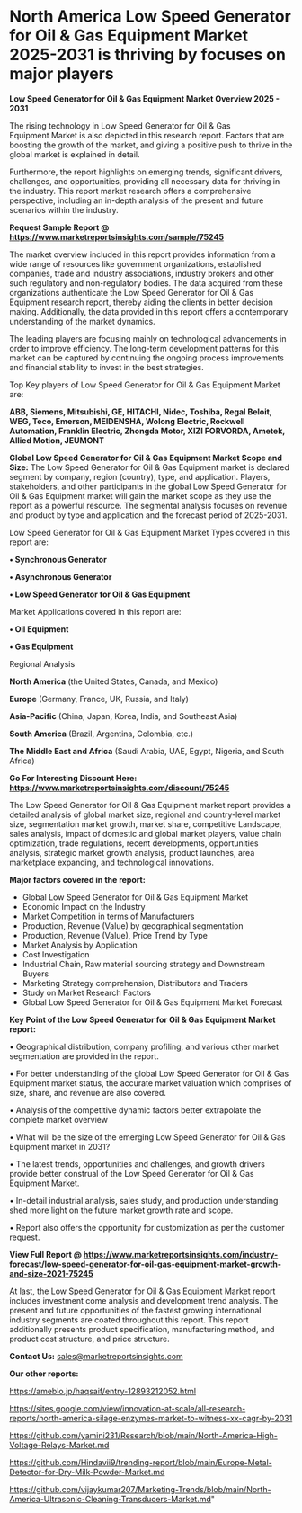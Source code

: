 # North America Low Speed Generator for Oil & Gas Equipment Market 2025-2031 is thriving by focuses on major players

<Strong> Low Speed Generator for Oil & Gas Equipment Market Overview 2025 - 2031</strong>

The rising technology in Low Speed Generator for Oil & Gas Equipment Market is also depicted in this research report. Factors that are boosting the growth of the market, and giving a positive push to thrive in the global market is explained in detail.

Furthermore, the report highlights on emerging trends, significant drivers, challenges, and opportunities, providing all necessary data for thriving in the industry. This report market research offers a comprehensive perspective, including an in-depth analysis of the present and future scenarios within the industry.

<strong>Request Sample Report @ <a href=https://www.marketreportsinsights.com/sample/75245>https://www.marketreportsinsights.com/sample/75245</a></strong>

The market overview included in this report provides information from a wide range of resources like government organizations, established companies, trade and industry associations, industry brokers and other such regulatory and non-regulatory bodies. The data acquired from these organizations authenticate the Low Speed Generator for Oil & Gas Equipment research report, thereby aiding the clients in better decision making. Additionally, the data provided in this report offers a contemporary understanding of the market dynamics.

The leading players are focusing mainly on technological advancements in order to improve efficiency. The long-term development patterns for this market can be captured by continuing the ongoing process improvements and financial stability to invest in the best strategies.

Top Key players of Low Speed Generator for Oil & Gas Equipment Market are:

<strong>ABB, Siemens, Mitsubishi, GE, HITACHI, Nidec, Toshiba, Regal Beloit, WEG, Teco, Emerson, MEIDENSHA, Wolong Electric, Rockwell Automation, Franklin Electric, Zhongda Motor, XIZI FORVORDA, Ametek, Allied Motion, JEUMONT</strong>

<strong><b>Global Low Speed Generator for Oil & Gas Equipment Market Scope and Size:</b></strong>
The Low Speed Generator for Oil & Gas Equipment market is declared segment by company, region (country), type, and application. Players, stakeholders, and other participants in the global Low Speed Generator for Oil & Gas Equipment market will gain the market scope as they use the report as a powerful resource. The segmental analysis focuses on revenue and product by type and application and the forecast period of 2025-2031.

Low Speed Generator for Oil & Gas Equipment Market Types covered in this report are:

<strong>• Synchronous Generator

• Asynchronous Generator

• Low Speed Generator for Oil & Gas Equipment</strong>

Market Applications covered in this report are:

<strong>• Oil Equipment

• Gas Equipment</strong> 

Regional Analysis

<strong>North America</strong> (the United States, Canada, and Mexico)

<strong>Europe</strong> (Germany, France, UK, Russia, and Italy)

<strong>Asia-Pacific</strong> (China, Japan, Korea, India, and Southeast Asia)

<strong>South America</strong> (Brazil, Argentina, Colombia, etc.)

<strong>The Middle East and Africa</strong> (Saudi Arabia, UAE, Egypt, Nigeria, and South Africa)

<strong>Go For Interesting Discount Here: <a href=https://www.marketreportsinsights.com/discount/75245>https://www.marketreportsinsights.com/discount/75245</a></strong>

The Low Speed Generator for Oil & Gas Equipment market report provides a detailed analysis of global market size, regional and country-level market size, segmentation market growth, market share, competitive Landscape, sales analysis, impact of domestic and global market players, value chain optimization, trade regulations, recent developments, opportunities analysis, strategic market growth analysis, product launches, area marketplace expanding, and technological innovations.

<strong><b>Major factors covered in the report:</b></strong>
<ul>
  <li>Global Low Speed Generator for Oil & Gas Equipment Market </li>
  <li>Economic Impact on the Industry</li>
  <li>Market Competition in terms of Manufacturers</li>
  <li>Production, Revenue (Value) by geographical segmentation</li>
  <li>Production, Revenue (Value), Price Trend by Type</li>
  <li>Market Analysis by Application</li>
  <li>Cost Investigation</li>
  <li>Industrial Chain, Raw material sourcing strategy and Downstream Buyers</li>
  <li>Marketing Strategy comprehension, Distributors and Traders</li>
  <li>Study on Market Research Factors</li>
  <li>Global Low Speed Generator for Oil & Gas Equipment Market Forecast</li>
</ul>

<strong><b>Key Point of the Low Speed Generator for Oil & Gas Equipment Market report:</b></strong>

• Geographical distribution, company profiling, and various other market segmentation are provided in the report.

• For better understanding of the global Low Speed Generator for Oil & Gas Equipment market status, the accurate market valuation which comprises of size, share, and revenue are also covered.

• Analysis of the competitive dynamic factors better extrapolate the complete market overview

• What will be the size of the emerging Low Speed Generator for Oil & Gas Equipment market in 2031?

• The latest trends, opportunities and challenges, and growth drivers provide better construal of the Low Speed Generator for Oil & Gas Equipment Market.

• In-detail industrial analysis, sales study, and production understanding shed more light on the future market growth rate and scope.

• Report also offers the opportunity for customization as per the customer request.

<strong><b>View Full Report @ <a href=https://www.marketreportsinsights.com/industry-forecast/low-speed-generator-for-oil-gas-equipment-market-growth-and-size-2021-75245>https://www.marketreportsinsights.com/industry-forecast/low-speed-generator-for-oil-gas-equipment-market-growth-and-size-2021-75245</a></b></strong>


At last, the Low Speed Generator for Oil & Gas Equipment Market report includes investment come analysis and development trend analysis. The present and future opportunities of the fastest growing international industry segments are coated throughout this report. This report additionally presents product specification, manufacturing method, and product cost structure, and price structure.

<strong>Contact Us:</strong>
sales@marketreportsinsights.com

<strong>Our other reports:</strong>

<a href=https://ameblo.jp/haqsaif/entry-12893212052.html>https://ameblo.jp/haqsaif/entry-12893212052.html</a>

<a href=https://sites.google.com/view/innovation-at-scale/all-research-reports/north-america-silage-enzymes-market-to-witness-xx-cagr-by-2031>https://sites.google.com/view/innovation-at-scale/all-research-reports/north-america-silage-enzymes-market-to-witness-xx-cagr-by-2031</a>

<a href=https://github.com/yamini231/Research/blob/main/North-America-High-Voltage-Relays-Market.md>https://github.com/yamini231/Research/blob/main/North-America-High-Voltage-Relays-Market.md</a>

<a href=https://github.com/Hindavii9/trending-report/blob/main/Europe-Metal-Detector-for-Dry-Milk-Powder-Market.md>https://github.com/Hindavii9/trending-report/blob/main/Europe-Metal-Detector-for-Dry-Milk-Powder-Market.md</a>

<a href=https://github.com/vijaykumar207/Marketing-Trends/blob/main/North-America-Ultrasonic-Cleaning-Transducers-Market.md>https://github.com/vijaykumar207/Marketing-Trends/blob/main/North-America-Ultrasonic-Cleaning-Transducers-Market.md</a>"
